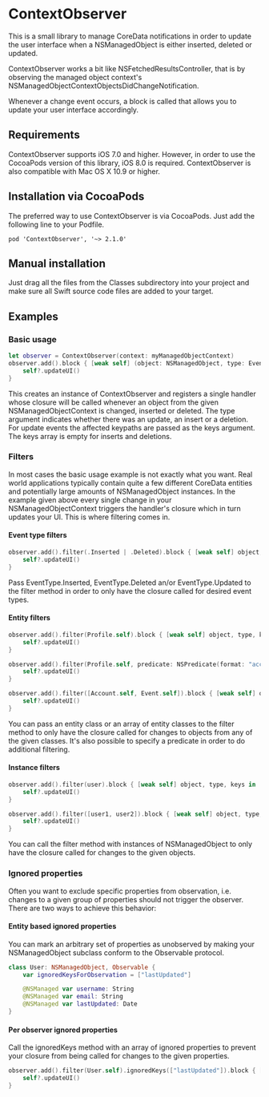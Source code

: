 ContextObserver
======
This is a small library to manage CoreData notifications in order to update the user interface when a NSManagedObject is either inserted, deleted or updated.

ContextObserver works a bit like NSFetchedResultsController, that is by observing the managed object context's NSManagedObjectContextObjectsDidChangeNotification.

Whenever a change event occurs, a block is called that allows you to update your user interface accordingly.

## Requirements
ContextObserver supports iOS 7.0 and higher. However, in order to use the CocoaPods version of this library, iOS 8.0 is required. ContextObserver is also compatible with Mac OS X 10.9 or higher.

## Installation via CocoaPods
The preferred way to use ContextObserver is via CocoaPods. Just add the following line to your Podfile.
```
pod 'ContextObserver', '~> 2.1.0'
```

## Manual installation
Just drag all the files from the Classes subdirectory into your project and make sure all Swift source code files are added to your target.

## Examples
### Basic usage
```swift
let observer = ContextObserver(context: myManagedObjectContext)
observer.add().block { [weak self] (object: NSManagedObject, type: EventType, keys: [String]) in
	self?.updateUI()
}
```
This creates an instance of ContextObserver and registers a single handler whose closure will be called whenever an object from the given NSManagedObjectContext is changed, inserted or deleted. The type argument indicates whether there was an update, an insert or a deletion. For update events the affected keypaths are passed as the keys argument. The keys array is empty for inserts and deletions.

### Filters
In most cases the basic usage example is not exactly what you want. Real world applications typically contain quite a few different CoreData entities and potentially large amounts of NSManagedObject instances. In the example given above every single change in your NSManagedObjectContext triggers the handler's closure which in turn updates your UI. This is where filtering comes in.

#### Event type filters
```swift
observer.add().filter(.Inserted | .Deleted).block { [weak self] object, type, keys in
	self?.updateUI()
}
```
Pass EventType.Inserted, EventType.Deleted an/or EventType.Updated to the filter method in order to only have the closure called for desired event types.

#### Entity filters
```swift
observer.add().filter(Profile.self).block { [weak self] object, type, keys in
	self?.updateUI()
}

observer.add().filter(Profile.self, predicate: NSPredicate(format: "accountId = 1")).block { [weak self] object, type, keys in
	self?.updateUI()
}

observer.add().filter([Account.self, Event.self]).block { [weak self] object, type, keys in
	self?.updateUI()
}
```
You can pass an entity class or an array of entity classes to the filter method to only have the closure called for changes to objects from any of the given classes. It's also possible to specify a predicate in order to do additional filtering.

#### Instance filters
```swift
observer.add().filter(user).block { [weak self] object, type, keys in
	self?.updateUI()
}

observer.add().filter([user1, user2]).block { [weak self] object, type, keys in
	self?.updateUI()
}
```
You can call the filter method with instances of NSManagedObject to only have the closure called for changes to the given objects.

### Ignored properties
Often you want to exclude specific properties from observation, i.e. changes to a given group of properties should not trigger the observer. There are two ways to achieve this behavior:

#### Entity based ignored properties
You can mark an arbitrary set of properties as unobserved by making your NSManagedObject subclass conform to the Observable protocol.
```swift
class User: NSManagedObject, Observable {
	var ignoredKeysForObservation = ["lastUpdated"]

	@NSManaged var username: String
	@NSManaged var email: String
	@NSManaged var lastUpdated: Date
}
```

#### Per observer ignored properties
Call the ignoredKeys method with an array of ignored properties to prevent your closure from being called for changes to the given properties.
```swift
observer.add().filter(User.self).ignoredKeys(["lastUpdated"]).block { [weak self] object, type, keys in
	self?.updateUI()
}
```
